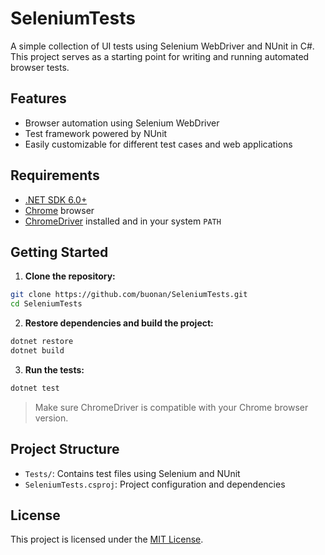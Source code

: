 
# SeleniumTests

A simple collection of UI tests using Selenium WebDriver and NUnit in C#. This project serves as a starting point for writing and running automated browser tests.

## Features

- Browser automation using Selenium WebDriver  
- Test framework powered by NUnit  
- Easily customizable for different test cases and web applications  

## Requirements

- [.NET SDK 6.0+](https://dotnet.microsoft.com/download)  
- [Chrome](https://www.google.com/chrome/) browser  
- [ChromeDriver](https://sites.google.com/chromium.org/driver/) installed and in your system `PATH`  

## Getting Started

1. **Clone the repository:**

```bash
git clone https://github.com/buonan/SeleniumTests.git
cd SeleniumTests
```

2. **Restore dependencies and build the project:**

```bash
dotnet restore
dotnet build
```

3. **Run the tests:**

```bash
dotnet test
```

> Make sure ChromeDriver is compatible with your Chrome browser version.

## Project Structure

- `Tests/`: Contains test files using Selenium and NUnit  
- `SeleniumTests.csproj`: Project configuration and dependencies  

## License

This project is licensed under the [MIT License](LICENSE).
